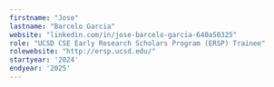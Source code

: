 ```yaml
---
firstname: "Jose"
lastname: "Barcelo Garcia"
website: "linkedin.com/in/jose-barcelo-garcia-640a50325"
role: "UCSD CSE Early Research Scholars Program (ERSP) Trainee"
rolewebsite: "http://ersp.ucsd.edu/"
startyear: '2024'
endyear: '2025'
---
```


